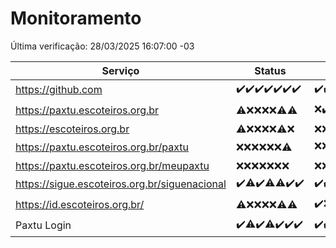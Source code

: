 # Monitoramento

Última verificação: 28/03/2025 16:07:00 -03

|Serviço|Status|Últimas 24h|
|---|---|---|
|https://github.com|<span title="2025-03-21: OK=23">✔️</span><span title="2025-03-22: OK=23">✔️</span><span title="2025-03-23: OK=23">✔️</span><span title="2025-03-24: OK=23">✔️</span><span title="2025-03-25: OK=23">✔️</span><span title="2025-03-26: OK=23">✔️</span><span title="2025-03-27: OK=19">✔️</span>|<span title="27/03/2025 17:09:00 -03 : 200">✔️</span><span title="27/03/2025 18:08:00 -03 : 200">✔️</span><span title="27/03/2025 19:08:00 -03 : 200">✔️</span><span title="27/03/2025 20:08:00 -03 : 200">✔️</span><span title="27/03/2025 21:43:00 -03 : 200">✔️</span><span title="27/03/2025 23:19:00 -03 : 200">✔️</span><span title="28/03/2025 00:25:00 -03 : 200">✔️</span><span title="28/03/2025 01:10:00 -03 : 200">✔️</span><span title="28/03/2025 02:09:00 -03 : 200">✔️</span><span title="28/03/2025 03:13:00 -03 : 200">✔️</span><span title="28/03/2025 04:09:00 -03 : 200">✔️</span><span title="28/03/2025 05:12:00 -03 : 200">✔️</span><span title="28/03/2025 06:09:00 -03 : 200">✔️</span><span title="28/03/2025 07:09:00 -03 : 200">✔️</span><span title="28/03/2025 08:07:00 -03 : 200">✔️</span><span title="28/03/2025 09:16:00 -03 : 200">✔️</span><span title="28/03/2025 10:18:00 -03 : 200">✔️</span><span title="28/03/2025 11:08:00 -03 : 200">✔️</span><span title="28/03/2025 12:08:00 -03 : 200">✔️</span><span title="28/03/2025 13:10:00 -03 : 200">✔️</span><span title="28/03/2025 14:08:00 -03 : 200">✔️</span><span title="28/03/2025 15:12:00 -03 : 200">✔️</span><span title="28/03/2025 16:07:00 -03 : 200">✔️</span>|
|https://paxtu.escoteiros.org.br|<span title="2025-03-21: OK=3, Falhas=20">⚠️</span><span title="2025-03-22: Falhas=23">❌</span><span title="2025-03-23: Falhas=23">❌</span><span title="2025-03-24: Falhas=23">❌</span><span title="2025-03-25: Falhas=23">❌</span><span title="2025-03-26: OK=2, Falhas=21">⚠️</span><span title="2025-03-27: OK=7, Falhas=12">⚠️</span>|<span title="27/03/2025 17:09:00 -03 : 403">❌</span><span title="27/03/2025 18:08:00 -03 : 200">✔️</span><span title="27/03/2025 19:08:00 -03 : 403">❌</span><span title="27/03/2025 20:08:00 -03 : 403">❌</span><span title="27/03/2025 21:43:00 -03 : 403">❌</span><span title="27/03/2025 23:19:00 -03 : 403">❌</span><span title="28/03/2025 00:25:00 -03 : 403">❌</span><span title="28/03/2025 01:10:00 -03 : 200">✔️</span><span title="28/03/2025 02:09:00 -03 : 403">❌</span><span title="28/03/2025 03:13:00 -03 : 403">❌</span><span title="28/03/2025 04:09:00 -03 : 403">❌</span><span title="28/03/2025 05:12:00 -03 : 403">❌</span><span title="28/03/2025 06:09:00 -03 : 403">❌</span><span title="28/03/2025 07:09:00 -03 : 403">❌</span><span title="28/03/2025 08:07:00 -03 : 403">❌</span><span title="28/03/2025 09:16:00 -03 : 403">❌</span><span title="28/03/2025 10:18:00 -03 : 403">❌</span><span title="28/03/2025 11:08:00 -03 : 403">❌</span><span title="28/03/2025 12:08:00 -03 : 403">❌</span><span title="28/03/2025 13:10:00 -03 : 403">❌</span><span title="28/03/2025 14:08:00 -03 : 403">❌</span><span title="28/03/2025 15:12:00 -03 : 200">✔️</span><span title="28/03/2025 16:07:00 -03 : 403">❌</span>|
|https://escoteiros.org.br|<span title="2025-03-21: OK=1, Falhas=22">⚠️</span><span title="2025-03-22: Falhas=23">❌</span><span title="2025-03-23: Falhas=23">❌</span><span title="2025-03-24: Falhas=23">❌</span><span title="2025-03-25: Falhas=23">❌</span><span title="2025-03-26: OK=1, Falhas=22">⚠️</span><span title="2025-03-27: Falhas=19">❌</span>|<span title="27/03/2025 17:09:00 -03 : 403">❌</span><span title="27/03/2025 18:08:00 -03 : 403">❌</span><span title="27/03/2025 19:08:00 -03 : 403">❌</span><span title="27/03/2025 20:08:00 -03 : 403">❌</span><span title="27/03/2025 21:43:00 -03 : 403">❌</span><span title="27/03/2025 23:19:00 -03 : 403">❌</span><span title="28/03/2025 00:25:00 -03 : 403">❌</span><span title="28/03/2025 01:10:00 -03 : 403">❌</span><span title="28/03/2025 02:09:00 -03 : 403">❌</span><span title="28/03/2025 03:13:00 -03 : 403">❌</span><span title="28/03/2025 04:09:00 -03 : 403">❌</span><span title="28/03/2025 05:12:00 -03 : 403">❌</span><span title="28/03/2025 06:09:00 -03 : 403">❌</span><span title="28/03/2025 07:09:00 -03 : 403">❌</span><span title="28/03/2025 08:07:00 -03 : 403">❌</span><span title="28/03/2025 09:16:00 -03 : 403">❌</span><span title="28/03/2025 10:18:00 -03 : 403">❌</span><span title="28/03/2025 11:08:00 -03 : 403">❌</span><span title="28/03/2025 12:08:00 -03 : 403">❌</span><span title="28/03/2025 13:10:00 -03 : 403">❌</span><span title="28/03/2025 14:08:00 -03 : 403">❌</span><span title="28/03/2025 15:12:00 -03 : 403">❌</span><span title="28/03/2025 16:07:00 -03 : 403">❌</span>|
|https://paxtu.escoteiros.org.br/paxtu|<span title="2025-03-21: Falhas=23">❌</span><span title="2025-03-22: Falhas=23">❌</span><span title="2025-03-23: Falhas=23">❌</span><span title="2025-03-24: Falhas=23">❌</span><span title="2025-03-25: Falhas=23">❌</span><span title="2025-03-26: Falhas=23">❌</span><span title="2025-03-27: OK=2, Falhas=17">⚠️</span>|<span title="27/03/2025 17:09:00 -03 : 403">❌</span><span title="27/03/2025 18:08:00 -03 : 403">❌</span><span title="27/03/2025 19:08:00 -03 : 403">❌</span><span title="27/03/2025 20:08:00 -03 : 403">❌</span><span title="27/03/2025 21:43:00 -03 : 403">❌</span><span title="27/03/2025 23:19:00 -03 : 403">❌</span><span title="28/03/2025 00:25:00 -03 : 403">❌</span><span title="28/03/2025 01:10:00 -03 : 403">❌</span><span title="28/03/2025 02:09:00 -03 : 403">❌</span><span title="28/03/2025 03:13:00 -03 : 403">❌</span><span title="28/03/2025 04:09:00 -03 : 403">❌</span><span title="28/03/2025 05:12:00 -03 : 200">✔️</span><span title="28/03/2025 06:09:00 -03 : 403">❌</span><span title="28/03/2025 07:09:00 -03 : 403">❌</span><span title="28/03/2025 08:07:00 -03 : 403">❌</span><span title="28/03/2025 09:16:00 -03 : 403">❌</span><span title="28/03/2025 10:18:00 -03 : 403">❌</span><span title="28/03/2025 11:08:00 -03 : 403">❌</span><span title="28/03/2025 12:08:00 -03 : 403">❌</span><span title="28/03/2025 13:10:00 -03 : 403">❌</span><span title="28/03/2025 14:08:00 -03 : 403">❌</span><span title="28/03/2025 15:12:00 -03 : 403">❌</span><span title="28/03/2025 16:07:00 -03 : 403">❌</span>|
|https://paxtu.escoteiros.org.br/meupaxtu|<span title="2025-03-21: Falhas=23">❌</span><span title="2025-03-22: Falhas=23">❌</span><span title="2025-03-23: Falhas=23">❌</span><span title="2025-03-24: Falhas=23">❌</span><span title="2025-03-25: Falhas=23">❌</span><span title="2025-03-26: Falhas=23">❌</span><span title="2025-03-27: Falhas=19">❌</span>|<span title="27/03/2025 17:09:00 -03 : 403">❌</span><span title="27/03/2025 18:08:00 -03 : 403">❌</span><span title="27/03/2025 19:08:00 -03 : 403">❌</span><span title="27/03/2025 20:08:00 -03 : 403">❌</span><span title="27/03/2025 21:43:00 -03 : 403">❌</span><span title="27/03/2025 23:19:00 -03 : 403">❌</span><span title="28/03/2025 00:25:00 -03 : 403">❌</span><span title="28/03/2025 01:11:00 -03 : 403">❌</span><span title="28/03/2025 02:09:00 -03 : 403">❌</span><span title="28/03/2025 03:13:00 -03 : 403">❌</span><span title="28/03/2025 04:09:00 -03 : 403">❌</span><span title="28/03/2025 05:12:00 -03 : 403">❌</span><span title="28/03/2025 06:09:00 -03 : 403">❌</span><span title="28/03/2025 07:09:00 -03 : 403">❌</span><span title="28/03/2025 08:07:00 -03 : 403">❌</span><span title="28/03/2025 09:16:00 -03 : 403">❌</span><span title="28/03/2025 10:18:00 -03 : 403">❌</span><span title="28/03/2025 11:08:00 -03 : 403">❌</span><span title="28/03/2025 12:08:00 -03 : 403">❌</span><span title="28/03/2025 13:10:00 -03 : 403">❌</span><span title="28/03/2025 14:08:00 -03 : 403">❌</span><span title="28/03/2025 15:12:00 -03 : 403">❌</span><span title="28/03/2025 16:07:00 -03 : 403">❌</span>|
|https://sigue.escoteiros.org.br/siguenacional|<span title="2025-03-21: OK=23">✔️</span><span title="2025-03-22: OK=22, Falhas=1">⚠️</span><span title="2025-03-23: OK=23">✔️</span><span title="2025-03-24: OK=22, Falhas=1">⚠️</span><span title="2025-03-25: OK=22, Falhas=1">⚠️</span><span title="2025-03-26: OK=23">✔️</span><span title="2025-03-27: OK=19">✔️</span>|<span title="27/03/2025 17:09:00 -03 : 200">✔️</span><span title="27/03/2025 18:08:00 -03 : 200">✔️</span><span title="27/03/2025 19:08:00 -03 : 200">✔️</span><span title="27/03/2025 20:08:00 -03 : 200">✔️</span><span title="27/03/2025 21:43:00 -03 : 0">❌</span><span title="27/03/2025 23:19:00 -03 : 200">✔️</span><span title="28/03/2025 00:25:00 -03 : 200">✔️</span><span title="28/03/2025 01:11:00 -03 : 200">✔️</span><span title="28/03/2025 02:09:00 -03 : 200">✔️</span><span title="28/03/2025 03:13:00 -03 : 200">✔️</span><span title="28/03/2025 04:09:00 -03 : 200">✔️</span><span title="28/03/2025 05:12:00 -03 : 200">✔️</span><span title="28/03/2025 06:09:00 -03 : 200">✔️</span><span title="28/03/2025 07:09:00 -03 : 200">✔️</span><span title="28/03/2025 08:07:00 -03 : 200">✔️</span><span title="28/03/2025 09:16:00 -03 : 200">✔️</span><span title="28/03/2025 10:18:00 -03 : 200">✔️</span><span title="28/03/2025 11:08:00 -03 : 200">✔️</span><span title="28/03/2025 12:08:00 -03 : 200">✔️</span><span title="28/03/2025 13:10:00 -03 : 200">✔️</span><span title="28/03/2025 14:08:00 -03 : 200">✔️</span><span title="28/03/2025 15:12:00 -03 : 200">✔️</span><span title="28/03/2025 16:07:00 -03 : 200">✔️</span>|
|https://id.escoteiros.org.br/|<span title="2025-03-21: OK=4, Falhas=19">⚠️</span><span title="2025-03-22: Falhas=23">❌</span><span title="2025-03-23: Falhas=23">❌</span><span title="2025-03-24: Falhas=23">❌</span><span title="2025-03-25: Falhas=23">❌</span><span title="2025-03-26: OK=2, Falhas=21">⚠️</span><span title="2025-03-27: OK=5, Falhas=14">⚠️</span>|<span title="27/03/2025 17:09:00 -03 : 200">✔️</span><span title="27/03/2025 18:08:00 -03 : 403">❌</span><span title="27/03/2025 19:08:00 -03 : 200">✔️</span><span title="27/03/2025 20:08:00 -03 : 403">❌</span><span title="27/03/2025 21:43:00 -03 : 403">❌</span><span title="27/03/2025 23:19:00 -03 : 403">❌</span><span title="28/03/2025 00:25:00 -03 : 403">❌</span><span title="28/03/2025 01:11:00 -03 : 403">❌</span><span title="28/03/2025 02:09:00 -03 : 403">❌</span><span title="28/03/2025 03:13:00 -03 : 403">❌</span><span title="28/03/2025 04:09:00 -03 : 403">❌</span><span title="28/03/2025 05:12:00 -03 : 403">❌</span><span title="28/03/2025 06:09:00 -03 : 200">✔️</span><span title="28/03/2025 07:09:00 -03 : 403">❌</span><span title="28/03/2025 08:07:00 -03 : 403">❌</span><span title="28/03/2025 09:16:00 -03 : 403">❌</span><span title="28/03/2025 10:18:00 -03 : 403">❌</span><span title="28/03/2025 11:08:00 -03 : 403">❌</span><span title="28/03/2025 12:08:00 -03 : 200">✔️</span><span title="28/03/2025 13:10:00 -03 : 200">✔️</span><span title="28/03/2025 14:08:00 -03 : 403">❌</span><span title="28/03/2025 15:12:00 -03 : 200">✔️</span><span title="28/03/2025 16:07:00 -03 : 403">❌</span>|
|Paxtu Login|<span title="2025-03-21: OK=23">✔️</span><span title="2025-03-22: OK=22, Falhas=1">⚠️</span><span title="2025-03-23: OK=23">✔️</span><span title="2025-03-24: OK=22, Falhas=1">⚠️</span><span title="2025-03-25: OK=23">✔️</span><span title="2025-03-26: OK=23">✔️</span><span title="2025-03-27: OK=19">✔️</span>|<span title="27/03/2025 17:09:00 -03 : 200">✔️</span><span title="27/03/2025 18:08:00 -03 : 200">✔️</span><span title="27/03/2025 19:08:00 -03 : 200">✔️</span><span title="27/03/2025 20:08:00 -03 : 200">✔️</span><span title="27/03/2025 21:43:00 -03 : 200">✔️</span><span title="27/03/2025 23:19:00 -03 : 200">✔️</span><span title="28/03/2025 00:25:00 -03 : 200">✔️</span><span title="28/03/2025 01:11:00 -03 : 200">✔️</span><span title="28/03/2025 02:09:00 -03 : 200">✔️</span><span title="28/03/2025 03:13:00 -03 : 200">✔️</span><span title="28/03/2025 04:09:00 -03 : 200">✔️</span><span title="28/03/2025 05:12:00 -03 : 200">✔️</span><span title="28/03/2025 06:09:00 -03 : 200">✔️</span><span title="28/03/2025 07:09:00 -03 : 200">✔️</span><span title="28/03/2025 08:07:00 -03 : 200">✔️</span><span title="28/03/2025 09:16:00 -03 : 200">✔️</span><span title="28/03/2025 10:18:00 -03 : 200">✔️</span><span title="28/03/2025 11:08:00 -03 : 200">✔️</span><span title="28/03/2025 12:08:00 -03 : 200">✔️</span><span title="28/03/2025 13:10:00 -03 : 200">✔️</span><span title="28/03/2025 14:08:00 -03 : 200">✔️</span><span title="28/03/2025 15:12:00 -03 : 200">✔️</span><span title="28/03/2025 16:07:00 -03 : 200">✔️</span>|
